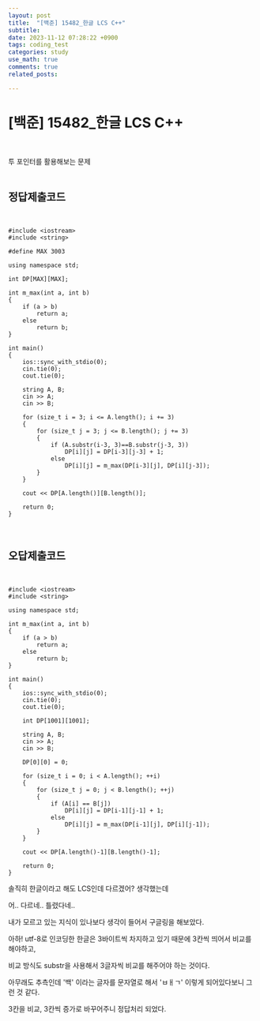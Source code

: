 ```yaml
---
layout: post
title:  "[백준] 15482_한글 LCS C++"
subtitle:   
date: 2023-11-12 07:28:22 +0900
tags: coding_test
categories: study
use_math: true
comments: true
related_posts:

---
```


# [백준] 15482_한글 LCS C++<br/>
<br/>

투 포인터를 활용해보는 문제<br/>
<br/>

## 정답제출코드<br/>
<br/>

```
#include <iostream>
#include <string>

#define MAX 3003

using namespace std;

int DP[MAX][MAX];

int m_max(int a, int b)
{
    if (a > b)
        return a;
    else
        return b;
}

int main()
{
    ios::sync_with_stdio(0);
    cin.tie(0);
    cout.tie(0);

    string A, B;
    cin >> A;
    cin >> B;

    for (size_t i = 3; i <= A.length(); i += 3)
    {
        for (size_t j = 3; j <= B.length(); j += 3)
        {
            if (A.substr(i-3, 3)==B.substr(j-3, 3))
                DP[i][j] = DP[i-3][j-3] + 1;
            else
                DP[i][j] = m_max(DP[i-3][j], DP[i][j-3]);
        }
    }

    cout << DP[A.length()][B.length()];

    return 0;
}
```
<br/>


## 오답제출코드<br/>
<br/>

```
#include <iostream>
#include <string>

using namespace std;

int m_max(int a, int b)
{
    if (a > b)
        return a;
    else
        return b;
}

int main()
{
    ios::sync_with_stdio(0);
    cin.tie(0);
    cout.tie(0);
    
    int DP[1001][1001];

    string A, B;
    cin >> A;
    cin >> B;

    DP[0][0] = 0;

    for (size_t i = 0; i < A.length(); ++i)
    {
        for (size_t j = 0; j < B.length(); ++j)
        {
            if (A[i] == B[j])
                DP[i][j] = DP[i-1][j-1] + 1;
            else
                DP[i][j] = m_max(DP[i-1][j], DP[i][j-1]);
        }
    }

    cout << DP[A.length()-1][B.length()-1];

    return 0;
}
```

솔직히 한글이라고 해도 LCS인데 다르겠어? 생각했는데<br/>

어.. 다르네.. 틀렸다네..<br/>

내가 모르고 있는 지식이 있나보다 생각이 들어서 구글링을 해보았다.<br/>

아하! utf-8로 인코딩한 한글은 3바이트씩 차지하고 있기 때문에 3칸씩 띄어서 비교를 해야하고,<br/>

비교 방식도 substr을 사용해서 3글자씩 비교를 해주어야 하는 것이다.<br/>

아무래도 추측인데 '백' 이라는 글자를 문자열로 해서 'ㅂㅐㄱ' 이렇게 되어있다보니 그런 것 같다.<br/>

3칸을 비교, 3칸씩 증가로 바꾸어주니 정답처리 되었다.<br/>
